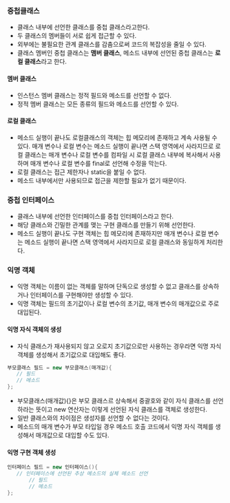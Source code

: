  ### 중첩클래스
 - 클래스 내부에 선언한 클래스를 중첩 클래스라고한다.
 - 두 클래스의 멤버들이 서로 쉽게 접근할 수 있다.
 - 외부에는 불필요한 관계 클래스를 감춤으로써 코드의 복잡성을 줄일 수 있다.
 - 클래스 멤버인 중첩 클래스는 **맴버 클래스**, 메소드 내부에 선언된 중첩 클래스는 **로컬 클래스**라고 한다.
 
 #### 멤버 클래스
 - 인스턴스 멤버 클래스는 정적 필드와 메소드를 선언할 수 없다.
 - 정적 멤버 클래스는 모든 종류의 필드와 메소드를 선언할 수 있다.
 
 #### 로컬 클래스
 - 메소드 실행이 끝나도 로컬클래스의 객체는 힙 메모리에 존재하고 계속 사용될 수 있다. 매개 변수나 로컬 변수는 메소드 실행이 끝나면 스택 영역에서 사라지므로 로컬 클래스는 매개 변수나 로컬 변수를 컴파일 시 로컬 클래스 내부에 복사해서 사용하며 매개 변수나 로컬 변수를 final로 선언해 수정을 막는다. 
 - 로컬 클래스는 접근 제한자나 static을 붙일 수 없다.
 - 메소드 내부에서만 사용되므로 접근을 제한할 필요가 없기 때문이다.
 
 ### 중첩 인터페이스
 - 클래스 내부에 선언한 인터페이스를 중첩 인터페이스라고 한다.
 - 해당 클래스와 긴밀한 관계를 맺는 구현 클래스를 만들기 위해 선언한다.
 - 메소드 실행이 끝나도 구현 객체는 힙 메모리에 존재하지만 매개 변수나 로컬 변수는 메소드 실행이 끝나면 스택 영역에서 사라지므로 로컬 클래스와 동일하게 처리한다.
 
 ### 익명 객체
 - 익명 객체는 이름이 없는 객체를 말하며 단독으로 생성할 수 없고 클래스를 상속하거나 인터페이스를 구현해야만 생성할 수 있다.
 - 익명 객체는 필드의 초기값이나 로컬 변수의 초기값, 매개 변수의 매개값으로 주로 대입된다. 
 
 #### 익명 자식 객체의 생성
 - 자식 클래스가 재사용되지 않고 오로지 초기값으로만 사용하는 경우라면 익명 자식 객체를 생성해서 초기값으로 대입해도 좋다.
 ```java
부모클래스 필드 = new 부모클래스(매개값){
	// 필드
	// 메소드
};
 ```
 - 부모클래스(매개값){}은 부모 클래스르 상속해서 중괄호와 같이 자식 클래스를 선언하라는 뜻이고 new 연산자는 이렇게 선언된 자식 클래스를 객체로 생성한다.
 - 일반 클래스와의 차이점은 생성자를 선언할 수 없다는 것이다.
 - 메소드의 매개 변수가 부모 타입일 경우 메소드 호출 코드에서 익명 자식 객체를 생성해서 매개값으로 대입할 수도 있다.
 
 #### 익명 구현 객체 생성
 ```java
 인터페이스 필드 = new 인터페이스(){
 	// 인터페이스에 선언된 추상 메소드의 실체 메소드 선언
    	// 필드
        // 메소드
 };
 ```

